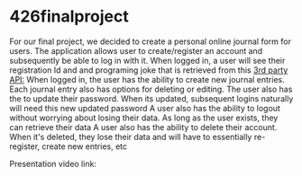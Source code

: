 # 426finalproject

For our final project, we decided to create a personal online journal form for users. 
The application allows user to create/register an account and subsequently be able to log in with it. 
When logged in, a user will see their registration Id and and programing joke that is retrieved from this [3rd party API:](https://sv443.net/jokeapi/v2/)
When logged in, the user has the ability to create new journal entries. Each journal entry also has options for deleting or editing.
The user also has the to update their password. When its updated, subsequent logins naturally will need this new updated password
A user also has the ability to logout without worrying about losing their data. As long as the user exists, they can retrieve their data
A user also has the ability to delete their account. When it's deleted, they lose their data and will have to essentially re-register, create new entries, etc

Presentation video link:


